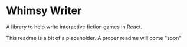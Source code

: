 # Whimsy Writer

A library to help write interactive fiction games in React.

This readme is a bit of a placeholder. A proper readme will come "soon"
